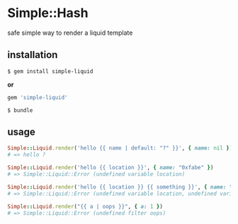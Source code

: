 # Simple::Hash

safe simple way to render a liquid template

## installation

    $ gem install simple-liquid

**or**

```ruby
gem 'simple-liquid'
```

    $ bundle

## usage

```ruby
Simple::Liquid.render('hello {{ name | default: "?" }}', { name: nil })
# => hello ?

Simple::Liquid.render('hello {{ location }}', { name: "0xfabe" })
# => Simple::Liquid::Error (undefined variable location)

Simple::Liquid.render('hello {{ location }} {{ something }}', { name: "0xfabe" })
# => Simple::Liquid::Error (undefined variable location, undefined variable something)

Simple::Liquid.render("{{ a | oops }}", { a: 1 })
# => Simple::Liquid::Error (undefined filter oops)
```
